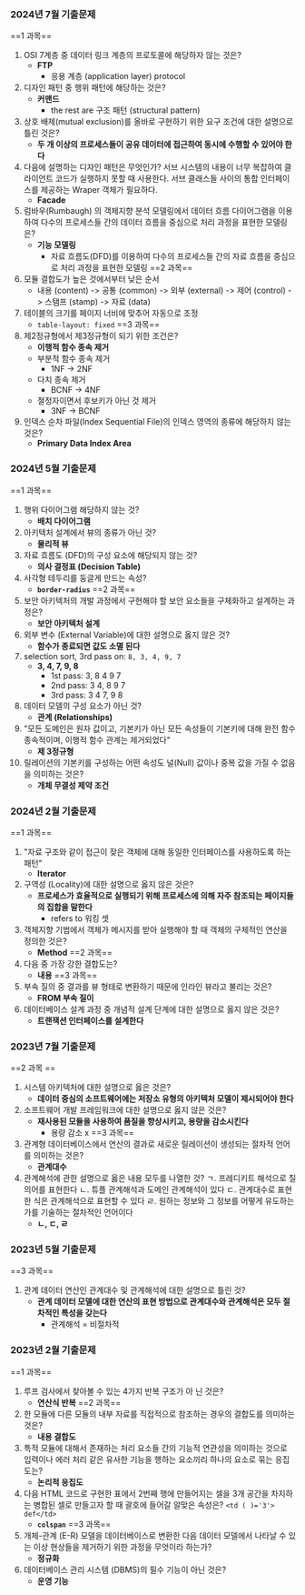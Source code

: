 ### 2024년 7월 기출문제
==1 과목==
1. OSI 7계층 중 데이터 링크 계층의 프로토콜에 해당하자 않는 것은?
	- **FTP**
		- 응용 계층 (application layer) protocol
2. 디자인 패턴 중 행위 패턴에 해당하는 것은?
	- **커맨드**
		- the rest are 구조 패턴 (structural pattern)
3. 상호 배제(mutual exclusion)를 올바로 구현하기 위한 요구 조건에 대한 설명으로 틀린 것은?
	- **두 개 이상의 프로세스들이 공유 데이터에 접근하여 동시에 수행할 수 있어야 한다**
4. 다음에 설명하는 디자인 패턴은 무엇인가?
	서브 시스템의 내용이 너무 복잡하여 클라이언트 코드가 실행하지 못할 때 사용한다.
	서브 클래스들 사이의 통합 인터페이스를 제공하는 Wraper 객체가 필요하다.
	- **Facade**
5. 럼바우(Rumbaugh) 의 객체지향 분석 모델링에서 데이터 흐름 다이어그램을 이용하여 다수의 프로세스들 간의 데이터 흐름을 중심으로 처리 과정을 표현한 모델링은?
	- **기능 모델링**
		- 자료 흐름도(DFD)를 이용하여 다수의 프로세스들 간의 자료 흐름을 중심으로 처리 과정을 표현한 모델링
==2 과목== 
1. 모듈 결합도가 높은 것에서부터 낮은 순서
	- 내용 (content) -> 공통 (common) -> 외부 (external) -> 제어 (control) -> 스탬프 (stamp)  -> 자료 (data)
2. 테이블의 크기를 페이지 너비에 맞추어 자동으로 조정
	- `table-layout: fixed`
==3 과목==
1. 제2정규형에서 제3정규형이 되기 위한 조건은?
	- **이행적 함수 종속 제거**
	- 부분적 함수 종속 제거
		- 1NF -> 2NF
	- 다치 종속 제거
		- BCNF -> 4NF
	- 졀정자이면서 후보키가 아닌 것 제거
		- 3NF -> BCNF
2. 인덱스 순차 파일(Index Sequential File)의 인덱스 영역의 종류에 해당하지 않는 것은?
	- **Primary Data Index Area**
### 2024년 5월 기출문제
==1 과목==
1. 행위 다이어그램 해당하지 않는 것?
	- **배치 다이어그램**
2. 아키텍처 설계에서 뷰의 종류가 아닌 것?
	- **물리적 뷰**
3. 자료 흐름도 (DFD)의 구성 요소에 해당되지 않는 것?
	- **의사 결정표 (Decision Table)**
4. 사각형 테두리를 둥글게 만드는 속성?
	- **`border-radius`**
==2 과목==
1. 보안 아키텍처의 개발 과정에서 구현해야 할 보안 요소들을 구체화하고 설계하는 과정은?
	- **보안 아키텍처 설계**
2. 외부 변수 (External Variable)에 대한 설명으로 옳지 않은 것?
	- **함수가 종료되면 값도 소멸 된다**
3. selection sort, 3rd pass on: `8, 3, 4, 9, 7`
	- **3, 4, 7, 9, 8**
		- 1st pass: 3, 8 4 9 7
		- 2nd pass: 3 4, 8 9 7
		- 3rd pass: 3 4 7, 9 8
4. 데이터 모델의 구성 요소가 아닌 것?
	- **관계 (Relationships)**
5. "모든 도메인은 원자 값이고, 기본키가 아닌 모든 속성들이 기본키에 대해 완전 함수 종속적이며, 이행적 함수 관계는 제거되었다"
	- **제 3정규형**
6. 릴레이션의 기본키를 구성하는 어떤 속성도 널(Null) 값이나 중복 값을 가질 수 없음을 의미하는 것은?
	- **개체 무결성 제약 조건**
### 2024년 2월 기출문제
==1 과목==
1. "자료 구조와 같이 접근이 잦은 객체에 대해 동일한 인터페이스를 사용하도록 하는 패턴"
	- **Iterator**
2. 구역성 (Locality)에 대한 설명으로 옳지 않은 것은?
	- **프로세스가 효율적으로 실행되기 위해 프로세스에 의해 자주 참조되는 페이지들의 집합을 말한다**
		- refers to 워킹 셋
3. 객체지향 기법에서 객체가 메시지를 받아 실행해야 할 때 객체의 구체적인 연산을 정의한 것은?
	- **Method**
==2 과목==
1. 다음 중 가장 강한 결합도는?
	- **내용**
==3 과목==
1. 부속 질의 중 결과를 뷰 형태로 변환하기 때문에 인라인 뷰라고 불리는 것은?
	- **FROM 부속 질이**
2. 데이터베이스 설계 과정 중 개념적 설계 단계에 대한 설명으로 옳지 않은 것은?
	- **트랜잭션 인터페이스를 설계한다**
### 2023년 7월 기출문제
==2 과목 ==
1. 시스템 아키텍처에 대한 설명으로 옳은 것은?
	- **데이터 중심의 소프트웨어에는 저장소 유형의 아키텍처 모델이 제시되어야 한다**
2. 소프트웨어 개발 프레임워크에 대한 설명으로 옳지 않은 것은?
	- **재사용된 모듈을 사용하여 품질을 향상시키고, 용량을 감소시킨다**
		- 용량 감소 x
==3 과목==
1. 관계형 데이터베이스에서 연산의 결과로 새로운 릴레이션이 생성되는 절차적 언어를 의미하는 것은?
	- **관계대수**
2. 관계해석에 관한 설명으로 옳은 내용 모두를 나열한 것?
	ㄱ. 프레디키트 해석으로 질의어를 표현한다
	ㄴ. 튜플 관계해석과 도메인 관계해석이 있다
	ㄷ. 관계대수로 표현한 식은 관계해석으로 표현할 수 있다
	ㄹ. 원하는 정보와 그 정보를 어떻게 유도하는가를 기술하는 절차적인 언어이다
	- **ㄴ, ㄷ, ㄹ**
### 2023년 5월 기출문제
==3 과목==
1. 관계 데이터 연산인 관계대수 및 관계해석에 대한 설명으로 틀린 것?
	- **관계 데이터 모델에 대한 연산의 표현 방법으로 관계대수와 관계해석은 모두 절차적인 특성을 갖는다**
		- 관계해석 = 비절차적
### 2023년 2월 기출문제
==1 과목==
1. 루프 검사에서 찾아볼 수 있는 4가지 반복 구조가 아 닌 것은?
	- **연산식 반복**
==2 과목==
1. 한 모듈에 다른 모듈의 내부 자료를 직접적으로 참조하는 경우의 결합도를 의미하는 것은?
	- **내용 결합도**
2. 특적 모듈에 대해서 존재하는 처리 요소들 간의 기능적 연관성을 의미하는 것으로 입력이나 에러 처리 같은 유사한 기능을 행하는 요소끼리 하나의 요소로 묶는 응집도는?
	- **논리적 응집도**
3. 다음 HTML 코드로 구현한 표에서 2번째 행에 만들어지는 셀을 3개 공간을 차지하는 병합된 셀로 만들고자 할 때 괄호에 들어갈 알맞은 속성은? `<td ( )='3'> def</td>`
	- **`colspan`**
==3 과목==
1. 개체-관계 (E-R) 모델을 데이터베이스로 변환한 다음 데이터 모델에서 나타날 수 있는 이상 현상들을 제거하기 위한 과정을 무엇이라 하는가?
	- **정규화**
2. 데이터베이스 관리 시스템 (DBMS)의 필수 기능이 아닌 것은?
	- **운영 기능**
